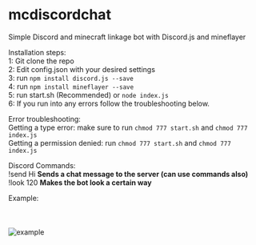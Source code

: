 # mcdiscordchat

Simple Discord and minecraft linkage bot with Discord.js and mineflayer

Installation steps:
<br>
1: Git clone the repo
<br>
2: Edit config.json with your desired settings
<br>
3: run `npm install discord.js --save`
<br>
4: run `npm install mineflayer --save`
<br>
5: run start.sh (Recommended) or `node index.js`
<br>
6: If you run into any errors follow the troubleshooting below.
<br>

Error troubleshooting:
<br>
Getting a type error: make sure to run `chmod 777 start.sh` and `chmod 777 index.js`
<br>
Getting a permission denied: run `chmod 777 start.sh` and `chmod 777 index.js`
<br>

Discord Commands:
<br>
!send Hi **Sends a chat message to the server (can use commands also)**
<br>
!look 120 **Makes the bot look a certain way**
<br>

Example:
<br>
<br>
<br>
<br>
<img src="https://i.imgur.com/cHHOpe6.png" alt="example">
